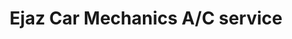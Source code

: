 ---
title: "Ejaz Car Mechanics A/C service"
url: /karachi/ejaz-car-mechanics-a-c-service/
shop: car repair
---